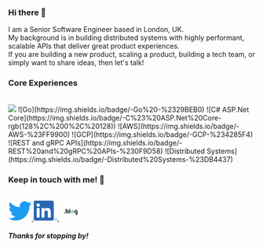 ### Hi there 👋

I am a Senior Software Engineer based in London, UK.
<br>
My background is in building distributed systems with highly performant, scalable APIs that deliver great product experiences. 
<br>
If you are building a new product, scaling a product, building a tech team, or simply want to share ideas, then let's talk!


### Core Experiences
<br>
<img src="[img/twitter.png](https://img.shields.io/badge/-Go%20-%2329BEB0)" width="48"/>
![Go](https://img.shields.io/badge/-Go%20-%2329BEB0)
![C# ASP.Net Core](https://img.shields.io/badge/-C%23%20ASP.Net%20Core-rgb(128%2C%200%2C%20128))
![AWS](https://img.shields.io/badge/-AWS-%23FF9900)
![GCP](https://img.shields.io/badge/-GCP-%234285F4)
![REST and gRPC APIs](https://img.shields.io/badge/-REST%20and%20gRPC%20APIs-%230F9D58)
![Distributed Systems](https://img.shields.io/badge/-Distributed%20Systems-%23DB4437)

### Keep in touch with me! 💌
<br/>

<a href="https://twitter.com/LFunwie" target="_blank">
   <img src="img/twitter.png" width="48"/>
</a>
<a href="https://www.linkedin.com/in/funwie/" target="_blank">
   <img src="img/linkedin.png" width="48"/>
</a>
<a href="https://funwie.com/" target="_blank">
   <img src="img/blog.png" width="48"/>
</a>

<br/>

##### Thanks for stopping by!

